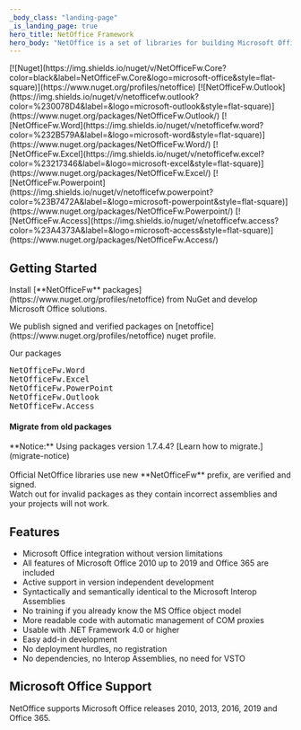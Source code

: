 ```yaml
---
_body_class: "landing-page"
_is_landing_page: true
hero_title: NetOffice Framework
hero_body: "NetOffice is a set of libraries for building Microsoft Office Addins and automation of Microsoft Office applications.<br><br>Use NetOffice to extend and automate Microsoft Office applications: Excel, Word, Outlook, PowerPoint, Access, Project and Visio."
---
```


<div class="usa-grid-full usa-section">
  <div class="usa-width-one-whole">
    [![Nuget](https://img.shields.io/nuget/v/NetOfficeFw.Core?color=black&label=NetOfficeFw.Core&logo=microsoft-office&style=flat-square)](https://www.nuget.org/profiles/netoffice)
    [![NetOfficeFw.Outlook](https://img.shields.io/nuget/v/netofficefw.outlook?color=%230078D4&label=&logo=microsoft-outlook&style=flat-square)](https://www.nuget.org/packages/NetOfficeFw.Outlook/)
    [![NetOfficeFw.Word](https://img.shields.io/nuget/v/netofficefw.word?color=%232B579A&label=&logo=microsoft-word&style=flat-square)](https://www.nuget.org/packages/NetOfficeFw.Word/)
    [![NetOfficeFw.Excel](https://img.shields.io/nuget/v/netofficefw.excel?color=%23217346&label=&logo=microsoft-excel&style=flat-square)](https://www.nuget.org/packages/NetOfficeFw.Excel/)
    [![NetOfficeFw.Powerpoint](https://img.shields.io/nuget/v/netofficefw.powerpoint?color=%23B7472A&label=&logo=microsoft-powerpoint&style=flat-square)](https://www.nuget.org/packages/NetOfficeFw.Powerpoint/)
    [![NetOfficeFw.Access](https://img.shields.io/nuget/v/netofficefw.access?color=%23A4373A&label=&logo=microsoft-access&style=flat-square)](https://www.nuget.org/packages/NetOfficeFw.Access/)
  </div>
</div>

<div class="usa-grid-full usa-section">
<div class="usa-width-one-half">
  <h2>Getting Started</h2>

  <p>Install [**NetOfficeFw** packages](https://www.nuget.org/profiles/netoffice) from NuGet and develop Microsoft Office solutions.</p>

  <p>We publish signed and verified packages on [netoffice](https://www.nuget.org/profiles/netoffice) nuget profile.</p>
  <!-- Install NetOffice Framework as a NuGet package into your Visual Studio project and develop Microsoft Office solution:</p> -->

  <div class="code-block">
    <div class="code-block-header">
      <span class="language">Our packages</span>
    </div>
    <div class="code-block-body">
      <pre>NetOfficeFw.Word
NetOfficeFw.Excel
NetOfficeFw.PowerPoint
NetOfficeFw.Outlook
NetOfficeFw.Access
</pre>
    </div>
  </div>

  <div class="notice">
    <h4>Migrate from old packages</h4>
    **Notice:** Using packages version 1.7.4.4?
    [Learn how to migrate.](migrate-notice)<br>
    <br>
    Official NetOffice libraries use new **NetOfficeFw** prefix, are verified and signed.<br>
    Watch out for invalid packages as they contain incorrect assemblies and your projects will not work.
  </div>
</div>
<div class="usa-width-one-half">
  <h2 id="features">Features</h2>
  <ul>
    <li>Microsoft Office integration without version limitations</li>
    <li>All features of Microsoft Office 2010 up to 2019 and Office 365 are included</li>
    <li>Active support in version independent development</li>
    <li>Syntactically and semantically identical to the Microsoft Interop Assemblies</li>
    <li>No training if you already know the MS Office object model</li>
    <li>More readable code with automatic management of COM proxies</li>
    <li>Usable with .NET Framework 4.0 or higher</li>
    <li>Easy add-in development</li>
    <li>No deployment hurdles, no registration</li>
    <li>No dependencies, no Interop Assemblies, no need for VSTO</li>
    <!-- <li>Visual Studio Project Templates and Wizards available</li> -->
  </ul>

  <h2 id="supported-msoffice">Microsoft Office Support</h2>
  <p>NetOffice supports Microsoft Office releases 2010, 2013, 2016, 2019 and Office 365.</p>
</div>
</div>
